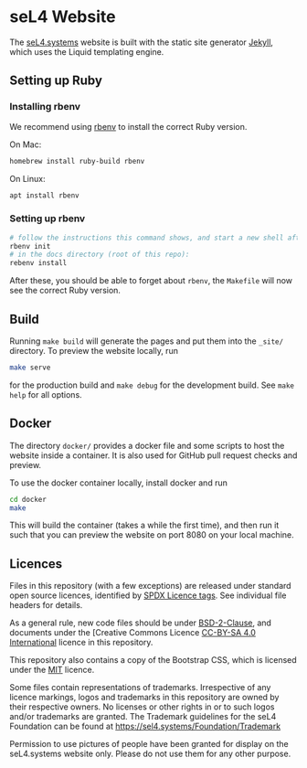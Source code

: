 <!--
    Copyright 2020 seL4 Project a Series of LF Projects, LLC.
    SPDX-License-Identifier: CC-BY-SA-4.0
-->

# seL4 Website

The [seL4.systems](https://sel4.systems) website is built with the
static site generator [Jekyll](https://jekyllrb.com), which uses
the Liquid templating engine.

## Setting up Ruby

### Installing rbenv

We recommend using [rbenv](https://github.com/rbenv/rbenv) to install the
correct Ruby version.

On Mac:

```sh
homebrew install ruby-build rbenv
```

On Linux:

```sh
apt install rbenv
```

### Setting up rbenv

```sh
# follow the instructions this command shows, and start a new shell afterwards
rbenv init
# in the docs directory (root of this repo):
rebenv install
```

After these, you should be able to forget about `rbenv`, the `Makefile` will now
see the correct Ruby version.

## Build

Running `make build` will generate the pages and put them into the
`_site/` directory. To preview the website locally, run

```sh
make serve
```

for the production build and `make debug` for the development build. See `make
help` for all options.

## Docker

The directory `docker/` provides a docker file and some scripts to host
the website inside a container. It is also used for GitHub pull request
checks and preview.

To use the docker container locally, install docker and run

```sh
cd docker
make
```

This will build the container (takes a while the first time), and then
run it such that you can preview the website on port 8080 on your local
machine.


## Licences

Files in this repository (with a few exceptions) are released under standard
open source licences, identified by [SPDX Licence tags](https://spdx.org).  See
individual file headers for details.

As a general rule, new code files should be under
[BSD-2-Clause](LICENSES/BSD-2-Clause.txt), and documents under the [Creative
Commons Licence [CC-BY-SA 4.0 International](LICENSES/CC-BY-SA-4.0.txt) licence
in this repository.

This repository also contains a copy of the Bootstrap CSS, which is licensed
under the [MIT](LICENSES/MIT.txt) licence.

Some files contain representations of trademarks.  Irrespective of any
licence markings, logos and trademarks in this repository are owned by
their respective owners. No licenses or other rights in or to such
logos and/or trademarks are granted. The Trademark guidelines for the
seL4 Foundation can be found at <https://sel4.systems/Foundation/Trademark>

Permission to use pictures of people have been granted for display on
the seL4.systems website only.  Please do not use them for any other
purpose.
